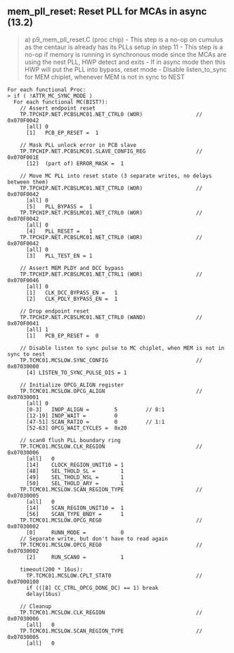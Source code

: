 ## mem_pll_reset: Reset PLL for MCAs in async (13.2)

> a) p9_mem_pll_reset.C (proc chip)
>     - This step is a no-op on cumulus as the centaur is already has its PLLs setup in step 11
>     - This step is a no-op if memory is running in synchronous mode since the MCAs are using the nest PLL, HWP detect
>       and exits
>     - If in async mode then this HWP will put the PLL into bypass, reset mode
>     - Disable listen_to_sync for MEM chiplet, whenever MEM is not in sync to NEST

```
For each functional Proc:
> if ( !ATTR_MC_SYNC_MODE )
  For each functional MC(BIST?):
    // Assert endpoint reset
    TP.TPCHIP.NET.PCBSLMC01.NET_CTRL0 (WOR)                 // 0x070F0042
      [all] 0
      [1]   PCB_EP_RESET =  1

    // Mask PLL unlock error in PCB slave
    TP.TPCHIP.NET.PCBSLMC01.SLAVE_CONFIG_REG                // 0x070F001E
      [12]  (part of) ERROR_MASK =  1

    // Move MC PLL into reset state (3 separate writes, no delays between them)
    TP.TPCHIP.NET.PCBSLMC01.NET_CTRL0 (WOR)                 // 0x070F0042
      [all] 0
      [5]   PLL_BYPASS =  1
    TP.TPCHIP.NET.PCBSLMC01.NET_CTRL0 (WOR)                 // 0x070F0042
      [all] 0
      [4]   PLL_RESET =   1
    TP.TPCHIP.NET.PCBSLMC01.NET_CTRL0 (WOR)                 // 0x070F0042
      [all] 0
      [3]   PLL_TEST_EN = 1

    // Assert MEM PLDY and DCC bypass
    TP.TPCHIP.NET.PCBSLMC01.NET_CTRL1 (WOR)                 // 0x070F0046
      [all] 0
      [1]   CLK_DCC_BYPASS_EN =   1
      [2]   CLK_PDLY_BYPASS_EN =  1

    // Drop endpoint reset
    TP.TPCHIP.NET.PCBSLMC01.NET_CTRL0 (WAND)                // 0x070F0041
      [all] 1
      [1]   PCB_EP_RESET =  0

    // Disable listen to sync pulse to MC chiplet, when MEM is not in sync to nest
    TP.TCMC01.MCSLOW.SYNC_CONFIG                            // 0x07030000
      [4] LISTEN_TO_SYNC_PULSE_DIS = 1

    // Initialize OPCG_ALIGN register
    TP.TCMC01.MCSLOW.OPCG_ALIGN                             // 0x07030001
      [all] 0
      [0-3]   INOP_ALIGN =        5         // 8:1
      [12-19] INOP_WAIT =         0
      [47-51] SCAN_RATIO =        0         // 1:1
      [52-63] OPCG_WAIT_CYCLES =  0x20

    // scan0 flush PLL boundary ring
    TP.TCMC01.MCSLOW.CLK_REGION                             // 0x07030006
      [all]   0
      [14]    CLOCK_REGION_UNIT10 = 1
      [48]    SEL_THOLD_SL =        1
      [49]    SEL_THOLD_NSL =       1
      [50]    SEL_THOLD_ARY =       1
    TP.TCMC01.MCSLOW.SCAN_REGION_TYPE                       // 0x07030005
      [all]   0
      [14]    SCAN_REGION_UNIT10 =  1
      [56]    SCAN_TYPE_BNDY =      1
    TP.TCMC01.MCSLOW.OPCG_REG0                              // 0x07030002
      [0]     RUNN_MODE =           0
    // Separate write, but don't have to read again
    TP.TCMC01.MCSLOW.OPCG_REG0                              // 0x07030002
      [2]     RUN_SCAN0 =           1

    timeout(200 * 16us):
      TP.TCMC01.MCSLOW.CPLT_STAT0                           // 0x07000100
      if (([8] CC_CTRL_OPCG_DONE_DC) == 1) break
      delay(16us)

    // Cleanup
    TP.TCMC01.MCSLOW.CLK_REGION                             // 0x07030006
      [all]   0
    TP.TCMC01.MCSLOW.SCAN_REGION_TYPE                       // 0x07030005
      [all]   0
```
